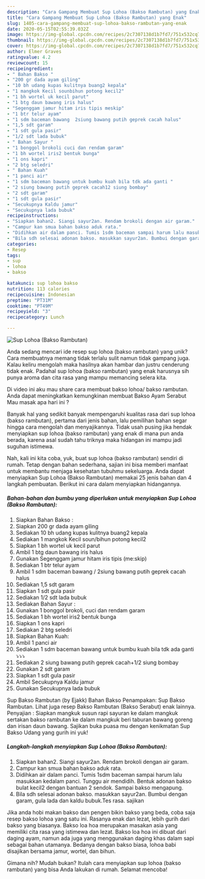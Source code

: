 ```yaml
---
description: "Cara Gampang Membuat Sup Lohoa (Bakso Rambutan) yang Enak"
title: "Cara Gampang Membuat Sup Lohoa (Bakso Rambutan) yang Enak"
slug: 1405-cara-gampang-membuat-sup-lohoa-bakso-rambutan-yang-enak
date: 2020-05-15T02:55:39.032Z
image: https://img-global.cpcdn.com/recipes/2c7307138d1b7fd7/751x532cq70/sup-lohoa-bakso-rambutan-foto-resep-utama.jpg
thumbnail: https://img-global.cpcdn.com/recipes/2c7307138d1b7fd7/751x532cq70/sup-lohoa-bakso-rambutan-foto-resep-utama.jpg
cover: https://img-global.cpcdn.com/recipes/2c7307138d1b7fd7/751x532cq70/sup-lohoa-bakso-rambutan-foto-resep-utama.jpg
author: Elmer Graves
ratingvalue: 4.2
reviewcount: 15
recipeingredient:
- " Bahan Bakso "
- "200 gr dada ayam giling"
- "10 bh udang kupas kulitnya buang2 kepala"
- "1 mangkok Kecil sounbihun potong kecil2"
- "1 bh wortel uk kecil parut"
- "1 btg daun bawang iris halus"
- "Segenggam jamur hitam iris tipis meskip"
- "1 btr telur ayam"
- "1 sdm baceman bawang  2siung bawang putih geprek cacah halus"
- "1,5 sdt garam"
- "1 sdt gula pasir"
- "1/2 sdt lada bubuk"
- " Bahan Sayur "
- "1 bonggol brokoli cuci dan rendam garam"
- "1 bh wortel iris2 bentuk bunga"
- "1 ons kapri"
- "2 btg seledri"
- " Bahan Kuah"
- "1 panci air"
- "1 sdm baceman bawang untuk bumbu kuah bila tdk ada ganti "
- "2 siung bawang putih geprek cacah12 siung bombay"
- "2 sdt garam"
- "1 sdt gula pasir"
- "Secukupnya Kaldu jamur"
- "Secukupnya lada bubuk"
recipeinstructions:
- "Siapkan bahan2. Siangi sayur2an. Rendam brokoli dengan air garam."
- "Campur kan smua bahan bakso aduk rata."
- "Didihkan air dalam panci. Tumis 1sdm baceman sampai harum lalu masukkan kedalam panci. Tunggu air mendidih. Bentuk adonan bakso bulat kecil2 dengan bantuan 2 sendok. Sampai bakso mengapung."
- "Bila sdh selesai adonan bakso. masukkan sayur2an. Bumbui dengan garam, gula lada dan kaldu bubuk.Tes rasa. sajikan"
categories:
- Resep
tags:
- sup
- lohoa
- bakso

katakunci: sup lohoa bakso 
nutrition: 113 calories
recipecuisine: Indonesian
preptime: "PT31M"
cooktime: "PT49M"
recipeyield: "3"
recipecategory: Lunch

---
```



![Sup Lohoa (Bakso Rambutan)](https://img-global.cpcdn.com/recipes/2c7307138d1b7fd7/751x532cq70/sup-lohoa-bakso-rambutan-foto-resep-utama.jpg)

Anda sedang mencari ide resep sup lohoa (bakso rambutan) yang unik? Cara membuatnya memang tidak terlalu sulit namun tidak gampang juga. Kalau keliru mengolah maka hasilnya akan hambar dan justru cenderung tidak enak. Padahal sup lohoa (bakso rambutan) yang enak harusnya sih punya aroma dan cita rasa yang mampu memancing selera kita.

Di video ini aku mau share cara membuat bakso lohoa/ bakso rambutan. Anda dapat meningkatkan kemungkinan membuat Bakso Ayam Serabut Mau masak apa hari ini ?

Banyak hal yang sedikit banyak mempengaruhi kualitas rasa dari sup lohoa (bakso rambutan), pertama dari jenis bahan, lalu pemilihan bahan segar hingga cara mengolah dan menyajikannya. Tidak usah pusing jika hendak menyiapkan sup lohoa (bakso rambutan) yang enak di mana pun anda berada, karena asal sudah tahu triknya maka hidangan ini mampu jadi suguhan istimewa.


Nah, kali ini kita coba, yuk, buat sup lohoa (bakso rambutan) sendiri di rumah. Tetap dengan bahan sederhana, sajian ini bisa memberi manfaat untuk membantu menjaga kesehatan tubuhmu sekeluarga. Anda dapat menyiapkan Sup Lohoa (Bakso Rambutan) memakai 25 jenis bahan dan 4 langkah pembuatan. Berikut ini cara dalam menyiapkan hidangannya.

<!--inarticleads1-->

##### Bahan-bahan dan bumbu yang diperlukan untuk menyiapkan Sup Lohoa (Bakso Rambutan):

1. Siapkan  Bahan Bakso :
1. Siapkan 200 gr dada ayam giling
1. Sediakan 10 bh udang kupas kulitnya buang2 kepala
1. Sediakan 1 mangkok Kecil soun/bihun potong kecil2
1. Siapkan 1 bh wortel uk kecil parut
1. Ambil 1 btg daun bawang iris halus
1. Gunakan Segenggam jamur hitam iris tipis (me:skip)
1. Sediakan 1 btr telur ayam
1. Ambil 1 sdm baceman bawang / 2siung bawang putih geprek cacah halus
1. Sediakan 1,5 sdt garam
1. Siapkan 1 sdt gula pasir
1. Sediakan 1/2 sdt lada bubuk
1. Sediakan  Bahan Sayur :
1. Gunakan 1 bonggol brokoli, cuci dan rendam garam
1. Sediakan 1 bh wortel iris2 bentuk bunga
1. Siapkan 1 ons kapri
1. Sediakan 2 btg seledri
1. Siapkan  Bahan Kuah:
1. Ambil 1 panci air
1. Sediakan 1 sdm baceman bawang untuk bumbu kuah bila tdk ada ganti ⤵️⤵️⤵️
1. Sediakan 2 siung bawang putih geprek cacah+1/2 siung bombay
1. Gunakan 2 sdt garam
1. Siapkan 1 sdt gula pasir
1. Ambil Secukupnya Kaldu jamur
1. Gunakan Secukupnya lada bubuk


Sup Bakso Rambutan (by Ejakk) Bahan Bakso Penampakan: Sup Bakso Rambutan. Lihat juga resep Bakso Rambutan (Bakso Serabut) enak lainnya. Penyajian : Siapkan mangkuk susun rapi sayuran ke dalam mangkuk sertakan bakso rambutan ke dalam mangkuk beri taburan bawang goreng dan irisan daun bawang. Sajikan buka puasa mu dengan kenikmatan Sup Bakso Udang yang gurih ini yuk! 

<!--inarticleads2-->

##### Langkah-langkah menyiapkan Sup Lohoa (Bakso Rambutan):

1. Siapkan bahan2. Siangi sayur2an. Rendam brokoli dengan air garam.
1. Campur kan smua bahan bakso aduk rata.
1. Didihkan air dalam panci. Tumis 1sdm baceman sampai harum lalu masukkan kedalam panci. Tunggu air mendidih. Bentuk adonan bakso bulat kecil2 dengan bantuan 2 sendok. Sampai bakso mengapung.
1. Bila sdh selesai adonan bakso. masukkan sayur2an. Bumbui dengan garam, gula lada dan kaldu bubuk.Tes rasa. sajikan


Jika anda hobi makan bakso dan pengen bikin bakso yang beda, coba saja resep bakso lohoa yang satu ini. Rasanya enak dan lezat, lebih gurih dari bakso yang biasanya. Bakso loa hoa merupakan masakan asia yang memiliki cita rasa yang istimewa dan lezat. Bakso loa hoa ini dibuat dari daging ayam, namun ada juga yang menggunakan daging khas dalam sapi sebagai bahan utamanya. Bedanya dengan bakso biasa, lohoa babi disajikan bersama jamur, wortel, dan bihun. 

Gimana nih? Mudah bukan? Itulah cara menyiapkan sup lohoa (bakso rambutan) yang bisa Anda lakukan di rumah. Selamat mencoba!
